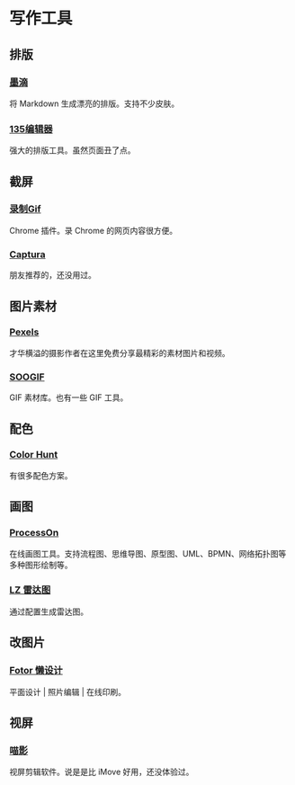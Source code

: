 # 写作工具
## 排版

### [墨滴](https://www.mdnice.com/)

将 Markdown 生成漂亮的排版。支持不少皮肤。

### [135编辑器](https://www.135editor.com/)

强大的排版工具。虽然页面丑了点。

## 截屏

### [录制Gif](https://chrome.google.com/webstore/detail/capture-to-a-gif/eapecadlmfblmnfnojebefkbginhggeh)

Chrome 插件。录 Chrome 的网页内容很方便。

### [Captura](https://github.com/MathewSachin/Captura)

朋友推荐的，还没用过。

## 图片素材

### [Pexels](https://www.pexels.com/zh-cn/)

才华横溢的摄影作者在这里免费分享最精彩的素材图片和视频。

### [SOOGIF](https://www.soogif.com/)

GIF 素材库。也有一些 GIF 工具。

## 配色

### [Color Hunt](https://www.colorhunt.co/)

有很多配色方案。

## 画图

### [ProcessOn](https://www.processon.com/)

在线画图工具。支持流程图、思维导图、原型图、UML、BPMN、网络拓扑图等多种图形绘制等。

### [LZ 雷达图](http://www.lizibuluo.com/leida/index.php)
通过配置生成雷达图。

## 改图片

### [Fotor 懒设计](https://www.fotor.com.cn/)

平面设计 | 照片编辑 | 在线印刷。

## 视屏

### [喵影](https://miao.wondershare.cn/)

视屏剪辑软件。说是是比 iMove 好用，还没体验过。